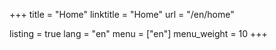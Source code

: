 +++
title = "Home"
linktitle = "Home"
url = "/en/home"

listing = true
lang = "en"
menu = ["en"]
menu_weight = 10
+++

